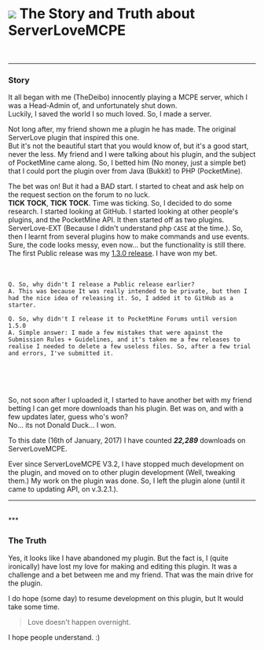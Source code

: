 
<h1><img src="http://forums.pocketmine.net/attachments/serverlove-png.9869/" /> The Story and Truth about ServerLoveMCPE</h1>
<br>

***
### Story

It all began with me (TheDeibo) innocently playing a MCPE server, which I was a Head-Admin of, and unfortunately shut down. <br>
Luckily, I saved the world I so much loved. So, I made a server.

Not long after, my friend shown me a plugin he has made. The original ServerLove plugin that inspired this one. <br>
But it's not the beautiful start that you would know of, but it's a good start, never the less. My friend and I were talking about his plugin, and the subject of PocketMine came along. So, I betted him (No money, just a simple bet) that I could port the plugin over from Java (Bukkit) to PHP (PocketMine).

The bet was on! But it had a BAD start. I started to cheat and ask help on the request section on the forum to no luck. <br> **TICK** **TOCK**, **TICK** **TOCK**. Time was ticking. So, I decided to do some research. I started looking at GitHub. I started looking at other people's plugins, and the PocketMine API. It then started off as two plugins. ServerLove-EXT (Because I didn't understand php `CASE` at the time.). So, then I learnt from several plugins how to make commands and use events.
Sure, the code looks messy, even now... but the functionality is still there. The first Public release was my [1.3.0 release](https://github.com/TheDeibo/ServerLoveMCPE/commit/41299e97d282e9d0c51155ebb704b3cc21be5c9d). I have won my bet.<br><br><BR>

```
Q. So, why didn't I release a Public release earlier? 
A. This was because It was really intended to be private, but then I had the nice idea of releasing it. So, I added it to GitHub as a starter.

Q. So, why didn't I release it to PocketMine Forums until version 1.5.0
A. Simple answer: I made a few mistakes that were against the Submission Rules + Guidelines, and it's taken me a few releases to realise I needed to delete a few useless files. So, after a few trial and errors, I've submitted it.
```
<br><br><BR>

So, not soon after I uploaded it, I started to have another bet with my friend betting I can get more downloads than his plugin. Bet was on, and with a few updates later, guess who's won?<br>
No... its not Donald Duck... I won.

To this date (16th of January, 2017) I have counted ***22,289*** downloads on ServerLoveMCPE.

Ever since ServerLoveMCPE V3.2, I have stopped much development on the plugin, and moved on to other plugin development (Well, tweaking them.) My work on the plugin was done. So, I left the plugin alone (until it came to updating API, on v.3.2.1.).


---
<BR>
***

### The Truth

Yes, it looks like I have abandoned my plugin. But the fact is, I (quite ironically) have lost my love for making and editing this plugin. It was a challenge and a bet between me and my friend. That was the main drive for the plugin. 

I do hope (some day) to resume development on this plugin, but It would take some time. <br>
 > Love doesn't happen overnight.

I hope people understand. :)

